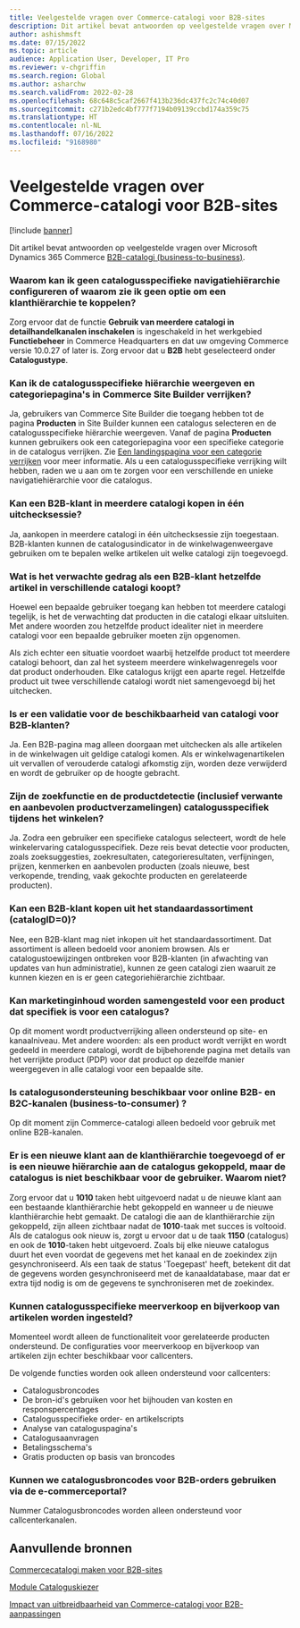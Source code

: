 ```yaml
---
title: Veelgestelde vragen over Commerce-catalogi voor B2B-sites
description: Dit artikel bevat antwoorden op veelgestelde vragen over Microsoft Dynamics 365 Commerce-catalogi.
author: ashishmsft
ms.date: 07/15/2022
ms.topic: article
audience: Application User, Developer, IT Pro
ms.reviewer: v-chgriffin
ms.search.region: Global
ms.author: asharchw
ms.search.validFrom: 2022-02-28
ms.openlocfilehash: 68c648c5caf2667f413b236dc437fc2c74c40d07
ms.sourcegitcommit: c271b2edc4bf777f7194b09139ccbd174a359c75
ms.translationtype: HT
ms.contentlocale: nl-NL
ms.lasthandoff: 07/16/2022
ms.locfileid: "9168980"
---
```

# <a name="commerce-catalogs-for-b2b-faq"></a>Veelgestelde vragen over Commerce-catalogi voor B2B-sites

[!include [banner](includes/banner.md)]

Dit artikel bevat antwoorden op veelgestelde vragen over Microsoft Dynamics 365 Commerce [B2B-catalogi (business-to-business)](catalogs-b2b-sites.md).

### <a name="why-cant-i-configure-a-catalog-specific-navigation-hierarchy-or-see-an-option-to-associate-a-customer-hierarchy"></a>Waarom kan ik geen catalogusspecifieke navigatiehiërarchie configureren of waarom zie ik geen optie om een klanthiërarchie te koppelen?

Zorg ervoor dat de functie **Gebruik van meerdere catalogi in detailhandelkanalen inschakelen** is ingeschakeld in het werkgebied **Functiebeheer** in Commerce Headquarters en dat uw omgeving Commerce versie 10.0.27 of later is. Zorg ervoor dat u **B2B** hebt geselecteerd onder **Catalogustype**.

### <a name="can-i-view-the-catalog-specific-hierarchy-and-enrich-category-pages-in-commerce-site-builder"></a>Kan ik de catalogusspecifieke hiërarchie weergeven en categoriepagina's in Commerce Site Builder verrijken?

Ja, gebruikers van Commerce Site Builder die toegang hebben tot de pagina **Producten** in Site Builder kunnen een catalogus selecteren en de catalogusspecifieke hiërarchie weergeven. Vanaf de pagina **Producten** kunnen gebruikers ook een categoriepagina voor een specifieke categorie in de catalogus verrijken. Zie [Een landingspagina voor een categorie verrijken](enrich-category-page.md) voor meer informatie. Als u een catalogusspecifieke verrijking wilt hebben, raden we u aan om te zorgen voor een verschillende en unieke navigatiehiërarchie voor die catalogus.

### <a name="can-a-b2b-shopper-purchase-from-multiple-catalogs-in-a-single-checkout"></a>Kan een B2B-klant in meerdere catalogi kopen in één uitchecksessie?

Ja, aankopen in meerdere catalogi in één uitchecksessie zijn toegestaan. B2B-klanten kunnen de catalogusindicator in de winkelwagenweergave gebruiken om te bepalen welke artikelen uit welke catalogi zijn toegevoegd.

### <a name="if-a-b2b-shopper-purchases-the-same-item-from-different-catalogs-what-is-the-expected-behavior"></a>Wat is het verwachte gedrag als een B2B-klant hetzelfde artikel in verschillende catalogi koopt?

Hoewel een bepaalde gebruiker toegang kan hebben tot meerdere catalogi tegelijk, is het de verwachting dat producten in die catalogi elkaar uitsluiten. Met andere woorden zou hetzelfde product idealiter niet in meerdere catalogi voor een bepaalde gebruiker moeten zijn opgenomen.

Als zich echter een situatie voordoet waarbij hetzelfde product tot meerdere catalogi behoort, dan zal het systeem meerdere winkelwagenregels voor dat product onderhouden. Elke catalogus krijgt een aparte regel. Hetzelfde product uit twee verschillende catalogi wordt niet samengevoegd bij het uitchecken.

### <a name="when-a-b2b-shopper-is-shopping-is-there-any-validation-for-catalog-availability"></a>Is er een validatie voor de beschikbaarheid van catalogi voor B2B-klanten?

Ja. Een B2B-pagina mag alleen doorgaan met uitchecken als alle artikelen in de winkelwagen uit geldige catalogi komen. Als er winkelwagenartikelen uit vervallen of verouderde catalogi afkomstig zijn, worden deze verwijderd en wordt de gebruiker op de hoogte gebracht.

### <a name="during-the-shopping-experience-are-search-and-product-discovery-including-related-and-recommended-product-collections-catalog-specific"></a>Zijn de zoekfunctie en de productdetectie (inclusief verwante en aanbevolen productverzamelingen) catalogusspecifiek tijdens het winkelen?

Ja. Zodra een gebruiker een specifieke catalogus selecteert, wordt de hele winkelervaring catalogusspecifiek. Deze reis bevat detectie voor producten, zoals zoeksuggesties, zoekresultaten, categorieresultaten, verfijningen, prijzen, kenmerken en aanbevolen producten (zoals nieuwe, best verkopende, trending, vaak gekochte producten en gerelateerde producten).

### <a name="can-a-b2b-shopper-purchase-from-the-default-assortment-catalogid0"></a>Kan een B2B-klant kopen uit het standaardassortiment (catalogID=0)?

Nee, een B2B-klant mag niet inkopen uit het standaardassortiment. Dat assortiment is alleen bedoeld voor anoniem browsen. Als er catalogustoewijzingen ontbreken voor B2B-klanten (in afwachting van updates van hun administratie), kunnen ze geen catalogi zien waaruit ze kunnen kiezen en is er geen categoriehiërarchie zichtbaar.

### <a name="can-marketing-content-be-curated-for-a-product-that-is-specific-to-a-catalog"></a>Kan marketinginhoud worden samengesteld voor een product dat specifiek is voor een catalogus?

Op dit moment wordt productverrijking alleen ondersteund op site- en kanaalniveau. Met andere woorden: als een product wordt verrijkt en wordt gedeeld in meerdere catalogi, wordt de bijbehorende pagina met details van het verrijkte product (PDP) voor dat product op dezelfde manier weergegeven in alle catalogi voor een bepaalde site. 

### <a name="is-catalog-support-available-for-both-b2b-and-business-to-consumer-b2c-online-channels"></a>Is catalogusondersteuning beschikbaar voor online B2B- en B2C-kanalen (business-to-consumer) ?

Op dit moment zijn Commerce-catalogi alleen bedoeld voor gebruik met online B2B-kanalen.

### <a name="a-new-customer-was-added-to-the-customer-hierarchy-or-a-new-hierarchy-was-associated-with-the-catalog-but-the-catalog-is-not-available-to-the-user-why"></a>Er is een nieuwe klant aan de klanthiërarchie toegevoegd of er is een nieuwe hiërarchie aan de catalogus gekoppeld, maar de catalogus is niet beschikbaar voor de gebruiker. Waarom niet?

Zorg ervoor dat u **1010** taken hebt uitgevoerd nadat u de nieuwe klant aan een bestaande klanthiërarchie hebt gekoppeld en wanneer u de nieuwe klanthiërarchie hebt gemaakt. De catalogi die aan de klanthiërarchie zijn gekoppeld, zijn alleen zichtbaar nadat de **1010**-taak met succes is voltooid. Als de catalogus ook nieuw is, zorgt u ervoor dat u de taak **1150** (catalogus) en ook de **1010**-taken hebt uitgevoerd. Zoals bij elke nieuwe catalogus duurt het even voordat de gegevens met het kanaal en de zoekindex zijn gesynchroniseerd. Als een taak de status 'Toegepast' heeft, betekent dit dat de gegevens worden gesynchroniseerd met de kanaaldatabase, maar dat er extra tijd nodig is om de gegevens te synchroniseren met de zoekindex. 

### <a name="can-we-set-up-catalog-specific-upsellcross-sell-items"></a>Kunnen catalogusspecifieke meerverkoop en bijverkoop van artikelen worden ingesteld?

Momenteel wordt alleen de functionaliteit voor gerelateerde producten ondersteund. De configuraties voor meerverkoop en bijverkoop van artikelen zijn echter beschikbaar voor callcenters.

De volgende functies worden ook alleen ondersteund voor callcenters:

- Catalogusbroncodes
- De bron-id's gebruiken voor het bijhouden van kosten en responspercentages
- Catalogusspecifieke order- en artikelscripts
- Analyse van cataloguspagina's
- Catalogusaanvragen
- Betalingsschema's
- Gratis producten op basis van broncodes

### <a name="can-we-use-catalog-source-codes-for-b2b-orders-through-the-e-commerce-portal"></a>Kunnen we catalogusbroncodes voor B2B-orders gebruiken via de e-commerceportal?

Nummer Catalogusbroncodes worden alleen ondersteund voor callcenterkanalen.

## <a name="additional-resources"></a>Aanvullende bronnen

[Commercecatalogi maken voor B2B-sites](catalogs-b2b-sites.md)

[Module Cataloguskiezer](catalog-picker.md)

[Impact van uitbreidbaarheid van Commerce-catalogi voor B2B-aanpassingen](catalogs-b2b-sites-dev.md)
